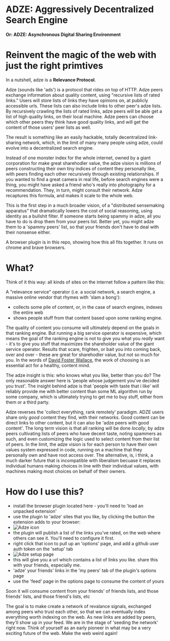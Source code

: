 # ADZE: Aggressively Decentralized Search Engine
#### Or: ADZE: Asynchronous Digital Sharing Environment

# Reinvent the magic of the web with just the right primtives

In a nutshell, adze is a **Relevance Protocol**.

Adze (sounds like 'ads') is a protocol that rides on top of HTTP. Adze peers exchange information about quality content, using "recursive lists of rated links."  Users will store lists of links they have opinions on, at publicly accessible urls. These lists can also include links to other peer's adze lists.   By recursively crawling the lists of rated links, adze peers will be able get a list of high quality links, on their local machine.  Adze peers can choose which other peers they think have good quality links, and will get the content of those users' peer lists as well.

The result is something like an easily hackable, totally decentralized link-sharing network, which, in the limit of many many people using adze, could evolve into a decentralized search engine.

Instead of one monster index for the whole internet, owned by a giant corporation for make great sharehodler value, the adze vision is millions of peers constructing their own tiny indices of content they personally like, with peers finding each other recursively through existing relationships. If you wanted to find a great camera in real life, before search engines were a thing, you might have asked a friend who's really into photography for a recommendation. They, in turn, might consult their network. Adze recaptures this formula, and makes it scale to the whole web. 

This is the first step in a much broader vision, of a "distributed sensemaking apparatus" that dramatically lowers the cost of social reasoning, using identity as a bullshit filter. If someone starts being spammy in adze, all you have to do is drop them from your peers list. Better yet, you might adze them to a 'spammy peers' list, so that your friends don't have to deal with their nonsense either. 

A browser plugin is in this repo, showing how this all fits together. It runs on chrome and brave browsers.

# What?

Think of it this way: all kinds of sites on the internet follow a pattern like this:

A  "relevance service" operator (i.e. a social network, a search engine, a massive online vendor that rhymes with 'slam a bong'):
* collects some pile of content,  or, in the case of search engines, indexes the entire web
* shows people stuff from that content based upon some ranking engine.

The quality of content you consume will ultimately depend on the goals in that ranking engine. But running a big service operator is expensive, which means the goal of the ranking engine is not to give you what you _really_ want - it's to give you stuff that maximizes the shareholder value of the giant service operator. Results that scare, frighten, or bait you into coming back, over and over - these are great for sharehodler value, but not so much for you. In the words of [David Foster Wallace](https://www.youtube.com/watch?v=OsAd4HGJS4o&t=750s), the work of choosing is an essential act for a healthy, content mind.

The adze insight is this: who knows what you like, better than you do? The only reasonable answer here is 'people whose judgement you've decided you trust'. The insight behind adze  is that 'people with taste that i like' will reliably provide me with better content than some ML algorithm run by some company, which is ultimately trying to get me to buy stuff, either from them or a third party.

Adze reverses the 'collect everything, rank remotely' paradigm. ADZE users share only _good_ content they find, with their networks. Good content can be direct links to other content, but it can also be 'adze peers with good content'.  The long term vision is that all ranking will be done _locally_, by adze peers cultivating lists of peers who have decent taste, noting spammers as such, and even customizing the logic used to select content from their list of peers. In the limit, the adze vision is for each person to have their own values system expressed in code, running on a machine that they personally own and have root access over. The alternative, is, i think, a much darker future that is incompatible with liberalism becuase it replaces individual humans making choices in line with their individual values, with machines making most choices on behalf of their owners.

# How do I use this?
* install the browser plugin located here - you'll need to 'load an unpacked extension'
* use the plugin to 'adze' sites that you like, by clicking the button the extension adds to your browser:
* ![Adze icon](https://imgur.com/qJb9YAm)
* the plugin will publish a list of the links you've rated, on the web where others can see it. You'll need to configure it first.
* right click that icon to pull up an 'options' page, and add a github user auth token on the 'setup' tab
* ![Adze setup page](https://imgur.com/yCrZHza)
* this will give you a url which contains a list of links you like. share this with your friends, especially me.
* 'adze' your friends' links in the 'my peers' tab of the plugin's options page
* use the 'feed' page in the options page to consume the content of yours

Soon it will consume content from your friends' of friends lists, and those friends' lists, and those friend's lists, etc

The goal is to make create a network of revalance signals, exchanged among peers who trust each other, so that we can eventually index everything worth indexing on the web. As new links are added by peers, they'll show up in your feed. We are in the stage of 'seeding the network' right now.  Think of yourself as an early pioneer in what may be a very exciting future of the web. Make the web weird again!
